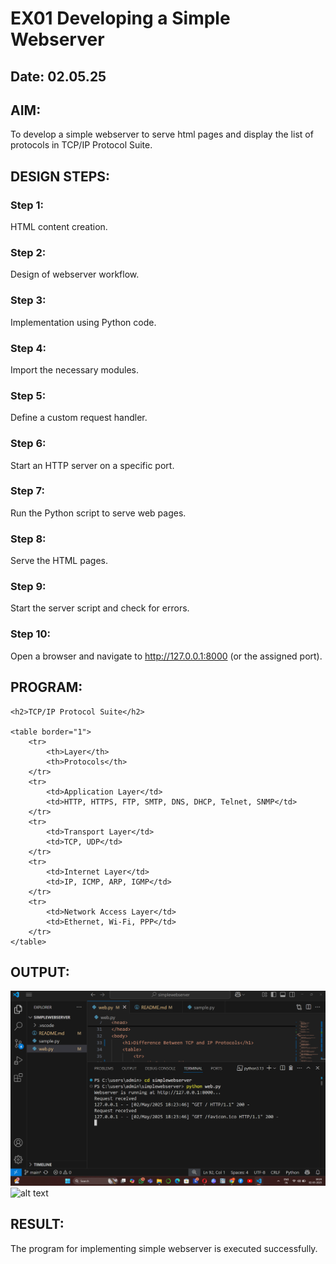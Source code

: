 # EX01 Developing a Simple Webserver
## Date: 02.05.25

## AIM:
To develop a simple webserver to serve html pages and display the list of protocols in TCP/IP Protocol Suite.

## DESIGN STEPS:
### Step 1: 
HTML content creation.

### Step 2:
Design of webserver workflow.

### Step 3:
Implementation using Python code.

### Step 4:
Import the necessary modules.

### Step 5:
Define a custom request handler.

### Step 6:
Start an HTTP server on a specific port.

### Step 7:
Run the Python script to serve web pages.

### Step 8:
Serve the HTML pages.

### Step 9:
Start the server script and check for errors.

### Step 10:
Open a browser and navigate to http://127.0.0.1:8000 (or the assigned port).

## PROGRAM:
```
<h2>TCP/IP Protocol Suite</h2>

<table border="1">
    <tr>
        <th>Layer</th>
        <th>Protocols</th>
    </tr>
    <tr>
        <td>Application Layer</td>
        <td>HTTP, HTTPS, FTP, SMTP, DNS, DHCP, Telnet, SNMP</td>
    </tr>
    <tr>
        <td>Transport Layer</td>
        <td>TCP, UDP</td>
    </tr>
    <tr>
        <td>Internet Layer</td>
        <td>IP, ICMP, ARP, IGMP</td>
    </tr>
    <tr>
        <td>Network Access Layer</td>
        <td>Ethernet, Wi-Fi, PPP</td>
    </tr>
</table>
```
## OUTPUT:
![alt text](<Screenshot 2025-05-02 182412-1.png>)
![alt text](<Screenshot 2025-05-02 182425-1.png>)
## RESULT:
The program for implementing simple webserver is executed successfully.
